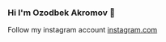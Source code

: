 ### Hi I'm Ozodbek Akromov 👋
Follow my instagram account <a href="https.//instagram.com/@avazvic___">instagram.com<a>
